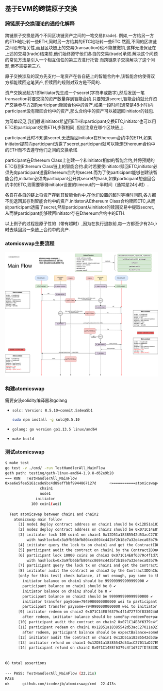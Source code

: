 ## 基于EVM的跨链原子交换

### 跨链原子交换理论的通俗化解释
跨链原子交换是两个不同区块链资产之间的一笔交易(trade). 例如,一方给另一方的ETH地址转一些ETH,同时另一方给其的ETC地址转一些ETC.然而,不同的区块链之间没有相关性,而且区块链上的交易(transaction)也不能被撤销,这样无法保证在上述的交易(trade)结束前,他们始终遵守他们各自的交易(trade)承诺.解决这个问题的常见方法是引入一个相互信任的第三方进行托管.而跨链原子交换解决了这个问题,但不需要第三方.

原子交换涉及的双方先支付一笔资产在各自链上的智能合约中,该智能合约使得双方都能赎回这笔资产,但赎回的规则对双方是不同的.

资产交换发起方1即initiator先生成一个secret(字符串或数字),然后发送一笔transaction将要交换的资产数量存到智能合约.只要知道secret,智能合约就允许资产交换参与方2即participant赎回合约中的资产.如果一段时间(通常是48小时)内participant没有赎回合约中的资产,那么合约中的资产可以被退回initiator的钱包.

为简单起见,我们假设initiator希望用ETH和participant交换ETC,initiator也可以用ETC和participant交换ETH,步骤相同
,但应注意在哪个区块链上.

participant此时不知道secret,无法赎回initiator在Ethereum合约中的ETH,如果initiator提前向participant透露了secret,participant就可以赎走Ethereum合约中的ETH而不去遵守他们之间的交换承诺.

participant在Ethereum Class上创建一个和initiator相似的智能合约,并将预期的ETC存到Ethereum Class链上的智能合约.此时若要使initiator赎回ETC,initiator必须先向participant透露Ethereum合约的secret.而为了使participant能够创建该智能合约,initiator必须向participant公开其secret的hash,如果participant想退回合约中的ETC,则需要等待initiator设置的timeout的一半时间（通常是24小时）.

各自在各自的链上将资产存到其智能合约中,在他们设置的超时等待时间前,各方都不能退回其存到智能合约中的资产.initiator从Ethereum Class合约赎回ETC,从而向participant透露了secret,然后participant从initiator的赎回交易中提取secret,从而使participant能够赎回initiator存在Ethereum合约中的ETH.

以上例子的过程是原子性的（带有超时）,因为在执行退款前,每一方都至少有24小时去赎回另一条链上合约中的资产.

### atomicswap主要流程

![main-flow](./doc/main-flow.png)

### 构建atomicswap
  需要安装solidity编译器和golang
- `solc: Version: 0.5.10+commit.5a6ea5b1`
  ```bash
  sudo npm install -g solc@0.5.10
  ```

- `golang: go version go1.13.5 linux/amd64`

- `make build`

### 测试atomicswap
```bash
$ make test
go test -v ./cmd/ -run TestHandlerAll_MainFlow
geth path: testing/geth-linux-amd64-1.9.8-d62e9b28
=== RUN   TestHandlerAll_MainFlow
0xae6e5fee5161cede9bc4d89effbbf9944867127d      <===========atomicswap===========>       0x75a8f951632c2e550906f31b53b7923f45be5157
                chain1                                                                                    chain2         
                node1                                                                                     node2
              initiator                                                                                 participant
            100 coin1(wei)                                                                            10000 coin2(wei)

  Test atomicswap between chain1 and chain2 
    atomicswap main follow 
      [1] node1 deploy contract address on chain1 should be 0x12D51a18385542d53acC27011aD27E57115b8e0b ✔✔✔
      [2] node2 deploy contract address on chain2 should be 0x071C14E8f6379c4f1d727fDf833024AE9C73C574 ✔✔✔
      [3] initiator lock 100 coin1 on chain1 0x12D51a18385542d53acC27011aD27E57115b8e0b 
          with hashlock=0x3a9fb66bfb804cc8694c442bf2b18e7a32e4eca03b79c3700d354b4927930105 and timeLockOnChain1 ✔✔
      [4] initiator query the lock tx on chain1 and get the ContractIDOnChain1 ✔✔✔✔✔
      [5] participant audit the contract on chain1 by the ContractIDOnChain1 ✔✔✔✔✔✔✔✔
      [6] participant lock 10000 coin2 on chain2 0x071C14E8f6379c4f1d727fDf833024AE9C73C574 
          with hashlock=0x3a9fb66bfb804cc8694c442bf2b18e7a32e4eca03b79c3700d354b4927930105 and timeLockOnChain2 ✔✔
      [7] participant query the lock tx on chain1 and get the ContractIDOnChain2 ✔✔✔✔✔
      [8] initiator audit the contract on chain2 by the ContractIDOnChain2 ✔✔✔✔✔✔✔✔
      [only for this test] check balance, if not enough, pay some to the other for redeem fee 
        initiator balance on chain1 should be 999999999999999900 ✔
        participant balance on chain1 should be 0 ✔
        initiator balance on chain2 should be 0 ✔
        participant balance on chain2 should be 999999999999990000 ✔
        initiator transfer paySome=7949900000000000 wei to participant on chain1 ✔✔✔
        participant transfer paySome=7949900000000000 wei to initiator on chain2 ✔✔✔
      [9] initiator redeem on chain2 0x071C14E8f6379c4f1d727fDf833024AE9C73C574 with the preimage or secret of hashlock 
        after redeem, initiator balance should be somePay-redeemFee+participantAmount ~ 7871412000010000 ✔
      [10] participant audit the contract on chain2 0x071C14E8f6379c4f1d727fDf833024AE9C73C574 to get the preimage or secret of hashlock ✔✔✔✔✔✔✔✔
      [11] participant redeem on chain1 0x12D51a18385542d53acC27011aD27E57115b8e0b with the preimage or secret of hashlock 
        after redeem, participant balance should be expectBalance=somePay-redeemFee+initiatorAmount ~ 7871412000000100 ✔
      [12] initiator audit the contract on chain1 0x12D51a18385542d53acC27011aD27E57115b8e0b to complete atomic swap ✔✔✔✔✔✔✔✔
      [13] initiator refund on chain1 0x12D51a18385542d53acC27011aD27E57115b8e0b should be fail ✔✔
      [14] participant refund on chain2 0x071C14E8f6379c4f1d727fDf833024AE9C73C574 should be fail ✔✔


68 total assertions

--- PASS: TestHandlerAll_MainFlow (22.21s)
PASS
ok  	github.com/icodezjb/atomicswap/cmd	22.413s

```
